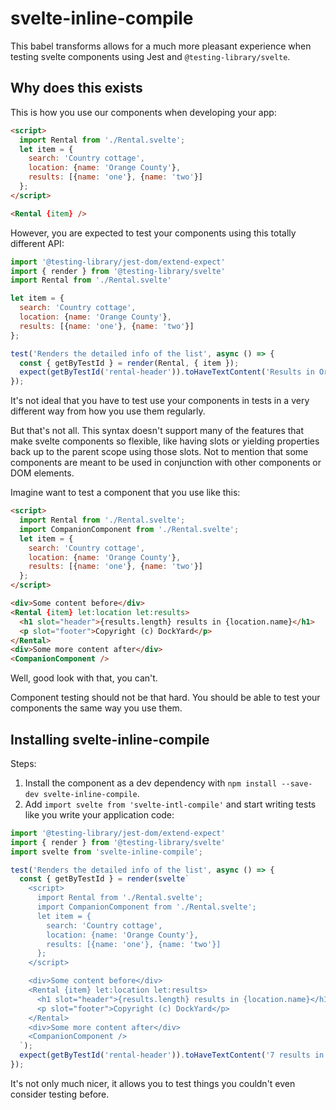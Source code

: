 # svelte-inline-compile

This babel transforms allows for a much more pleasant experience when testing svelte components
using Jest and `@testing-library/svelte`.


## Why does this exists

This is how you use our components when developing your app:

```html
<script>
  import Rental from './Rental.svelte';
  let item = {
    search: 'Country cottage',
    location: {name: 'Orange County'},
    results: [{name: 'one'}, {name: 'two'}]
  };
</script>

<Rental {item} />
```

However, you are expected to test your components using this totally different API:

```js
import '@testing-library/jest-dom/extend-expect'
import { render } from '@testing-library/svelte'
import Rental from './Rental.svelte'

let item = {
  search: 'Country cottage',
  location: {name: 'Orange County'},
  results: [{name: 'one'}, {name: 'two'}]
};

test('Renders the detailed info of the list', async () => {
  const { getByTestId } = render(Rental, { item });
  expect(getByTestId('rental-header')).toHaveTextContent('Results in Orange County');
});
```

It's not ideal that you have to test use your components in tests in a very different way from how you
use them regularly.

But that's not all. This syntax doesn't support many of the features that make svelte components so flexible,
like having slots or yielding properties back up to the parent scope using those slots. Not to mention that some 
components are meant to be used in conjunction with other components or DOM elements.

Imagine want to test a component that you use like this:
```html
<script>
  import Rental from './Rental.svelte';
  import CompanionComponent from './Rental.svelte';
  let item = {
    search: 'Country cottage',
    location: {name: 'Orange County'},
    results: [{name: 'one'}, {name: 'two'}]
  };
</script>

<div>Some content before</div>
<Rental {item} let:location let:results>
  <h1 slot="header">{results.length} results in {location.name}</h1>
  <p slot="footer">Copyright (c) DockYard</p>      
</Rental>
<div>Some more content after</div>
<CompanionComponent />
```

Well, good look with that, you can't. 

Component testing should not be that hard. You should be able to test your components the same way you use them.

## Installing svelte-inline-compile

Steps:
1. Install the component as a dev dependency with `npm install --save-dev svelte-inline-compile`.
2. Add `import svelte from 'svelte-intl-compile'` and start writing tests like you write your application code:

```js
import '@testing-library/jest-dom/extend-expect'
import { render } from '@testing-library/svelte'
import svelte from 'svelte-inline-compile';

test('Renders the detailed info of the list', async () => {
  const { getByTestId } = render(svelte`
    <script>
      import Rental from './Rental.svelte';
      import CompanionComponent from './Rental.svelte';
      let item = {
        search: 'Country cottage',
        location: {name: 'Orange County'},
        results: [{name: 'one'}, {name: 'two'}]
      };
    </script>

    <div>Some content before</div>
    <Rental {item} let:location let:results>
      <h1 slot="header">{results.length} results in {location.name}</h1>
      <p slot="footer">Copyright (c) DockYard</p>      
    </Rental>
    <div>Some more content after</div>
    <CompanionComponent />  
  `);
  expect(getByTestId('rental-header')).toHaveTextContent('7 results in Orange County');
});
```

It's not only much nicer, it allows you to test things you couldn't even consider testing before.

